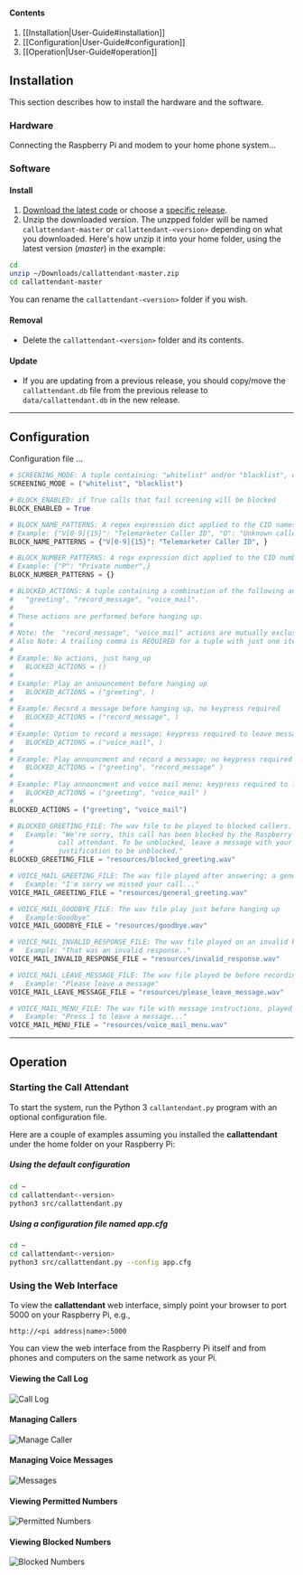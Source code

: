 #### Contents
1. [[Installation|User-Guide#installation]]
2. [[Configuration|User-Guide#configuration]]
3. [[Operation|User-Guide#operation]]

## Installation
This section describes how to install the hardware and the software.

### Hardware
Connecting the Raspberry Pi and modem to your home phone system...

### Software
#### Install
1. [Download the latest code](https://github.com/emxsys/callattendant/archive/master.zip) or choose a
[specific release](https://github.com/emxsys/callattendant/releases).
2. Unzip the downloaded version. The unzpped folder will be named `callattendant-master` or 
`callattendant-<version>` depending on what you downloaded. Here's how unzip it into your home folder, 
using the latest version (_master_) in the example:
```bash
cd
unzip ~/Downloads/callattendant-master.zip 
cd callattendant-master
```
You can rename the `callattendant-<version>` folder if you wish.

#### Removal
- Delete the `callattendant-<version>` folder and its contents.

#### Update
- If you are updating from a previous release, you should copy/move the `callattendant.db` file from the previous release to  `data/callattendant.db` in the new release.

***

## Configuration
Configuration file ...
```python
# SCREENING_MODE: A tuple containing: "whitelist" and/or "blacklist", or empty
SCREENING_MODE = ("whitelist", "blacklist")

# BLOCK_ENABLED: if True calls that fail screening will be blocked
BLOCK_ENABLED = True

# BLOCK_NAME_PATTERNS: A regex expression dict applied to the CID names
# Example: {"V[0-9]{15}": "Telemarketer Caller ID", "O": "Unknown caller"}
BLOCK_NAME_PATTERNS = {"V[0-9]{15}": "Telemarketer Caller ID", }

# BLOCK_NUMBER_PATTERNS: A regx expression dict applied to the CID numbers
# Example: {"P": "Private number",}
BLOCK_NUMBER_PATTERNS = {}

# BLOCKED_ACTIONS: A tuple containing a combination of the following actions:
#   "greeting", "record_message", "voice_mail".
#
# These actions are performed before hanging up.
#
# Note: the  "record_message", "voice_mail" actions are mutually exclusive.
# Also Note: A trailing comma is REQUIRED for a tuple with just one item
#
# Example: No actions, just hang_up
#   BLOCKED_ACTIONS = ()
#
# Example: Play an announcement before hanging up
#   BLOCKED_ACTIONS = ("greeting", )
#
# Example: Record a message before hanging up, no keypress required
#   BLOCKED_ACTIONS = ("record_message", )
#
# Example: Option to record a message; keypress required to leave message
#   BLOCKED_ACTIONS = ("voice_mail", )
#
# Example: Play announcment and record a message; no keypress required
#   BLOCKED_ACTIONS = ("greeting", "record_message" )
#
# Example: Play announcment and voice mail menu; keypress required to leave message
#   BLOCKED_ACTIONS = ("greeting", "voice_mail" )
#
BLOCKED_ACTIONS = ("greeting", "voice_mail")

# BLOCKED_GREETING_FILE: The wav file to be played to blocked callers.
#   Example: "We're sorry, this call has been blocked by the Raspberry Pi
#           call attendant. To be unblocked, leave a message with your
#           justification to be unblocked."
BLOCKED_GREETING_FILE = "resources/blocked_greeting.wav"

# VOICE_MAIL_GREETING_FILE: The wav file played after answering: a general greeting
#   Example: "I'm sorry we missed your call..."
VOICE_MAIL_GREETING_FILE = "resources/general_greeting.wav"

# VOICE_MAIL_GOODBYE_FILE: The wav file play just before hanging up
#   Example:Goodbye"
VOICE_MAIL_GOODBYE_FILE = "resources/goodbye.wav"

# VOICE_MAIL_INVALID_RESPONSE_FILE: The wav file played on an invalid keypress
#   Example: "That was an invalid response.."
VOICE_MAIL_INVALID_RESPONSE_FILE = "resources/invalid_response.wav"

# VOICE_MAIL_LEAVE_MESSAGE_FILE: The wav file played be before recording a message
#   Example: "Please leave a message"
VOICE_MAIL_LEAVE_MESSAGE_FILE = "resources/please_leave_message.wav"

# VOICE_MAIL_MENU_FILE: The wav file with message instructions, played after the greeting
#   Example: "Press 1 to leave a message..."
VOICE_MAIL_MENU_FILE = "resources/voice_mail_menu.wav"

```

***

## Operation
### Starting the Call Attendant
To start the system, run the Python 3 `callantendant.py` program with an optional configuration file. 

Here are a couple of examples assuming you installed the __callattendant__ under the home folder on your
Raspberry Pi:

##### _Using the default configuration_
```bash
cd ~
cd callattendant<-version>
python3 src/callattendant.py
```
##### _Using a configuration file named app.cfg_
```bash
cd ~
cd callattendant<-version> 
python3 src/callattendant.py --config app.cfg
```

### Using the Web Interface
To view the __callattendant__ web interface, simply point your browser to port 5000 on your Raspberry Pi, e.g., 
```
http://<pi address|name>:5000
```
You can view the web interface from the Raspberry Pi itself and from phones and computers on the same network as your Pi.

#### Viewing the Call Log
![Call Log](https://github.com/emxsys/callattendant/blob/master/docs/call-log.png)

#### Managing Callers
![Manage Caller](https://github.com/emxsys/callattendant/blob/master/docs/manage-caller.png)

#### Managing Voice Messages
![Messages](https://github.com/emxsys/callattendant/blob/master/docs/messages.png)

#### Viewing Permitted Numbers
![Permitted Numbers](https://github.com/emxsys/callattendant/blob/master/docs/permitted-numbers.png)

#### Viewing Blocked Numbers
![Blocked Numbers](https://github.com/emxsys/callattendant/blob/master/docs/blocked-numbers.png)


